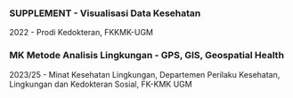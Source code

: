 ### SUPPLEMENT - Visualisasi Data Kesehatan 
2022 - Prodi Kedokteran, FKKMK-UGM

### MK Metode Analisis Lingkungan - GPS, GIS, Geospatial Health
2023/25 - Minat Kesehatan Lingkungan, Departemen Perilaku Kesehatan, Lingkungan dan Kedokteran Sosial, FK-KMK UGM
